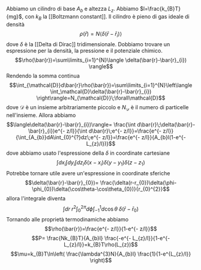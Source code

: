 Abbiamo un cilindro di base $A_{b}$ e altezza $L_{z}$. Abbiamo $l=\frac{k_{B}T}{mg}$, con $k_{B}$ la [[Boltzmann constant]]. Il cilindro è pieno di gas ideale di densità
$$\rho(\bar{r})=N \langle \delta(\bar{r}-\bar{r}_{i}) \rangle$$
dove $\delta$ è la [[Delta di Dirac]] tridimensionale. Dobbiamo trovare un espressione per la densità, la pressione e il potenziale chimico.
$$\rho(\bar{r})=\sum\limits_{i=1}^{N}\langle \delta(\bar{r}-\bar{r}_{i}) \rangle$$
Rendendo la somma continua
$$\int_{\mathcal{D}}d\bar{r}\rho(\bar{r})=\sum\limits_{i=1}^{N}\left\langle \int_\mathcal{D}\delta(\bar{r}-\bar{r}_{i}) \right\rangle=N_{\mathcal{D}}\;\forall\mathcal{D}$$
dove $\mathcal{D}$ è un insieme arbitrariamente piccolo e $N_{\mathcal{D}}$ è il numero di particelle nell'insieme. Allora abbiamo
$$\langle\delta(\bar{r}-\bar{r}_{i})\rangle= \frac{\int d\bar{r}\;\delta(\bar{r}-\bar{r}_{i})e^{- z/l}}{\int d\bar{r}\;e^{- z/l}}=\frac{e^{- z/l}}{\int_{A_{b}}dA\int_{0}^{?}dz\;e^{- z/l}}=\frac{e^{- z/l}}{A_{b}l(1-e^{- L_{z}/l})}$$
dove abbiamo usato l'espressione della $\delta$ in coordinate cartesiane
$$\int dx_{i}\int dy_{i}\int dz_{i} \delta(x-x_{i})\delta(y-y_{1})\delta(z-z_{1})$$
Potrebbe tornare utile avere un'espressione in coordinate sferiche
$$\delta(\bar{r}-\bar{r}_{0})= \frac{\delta(r-r_{0})\delta(\phi-\phi_{0})\delta(\cos\theta-\cos\theta_{0})}{r_{0}^{2}}$$
allora l'integrale diventa
$$\int dr\;r^{2}\int_{0}^{2\pi}d\phi\int_{-1}^{1}d\cos\theta\;\delta(\bar{r}-\bar{r}_{0})$$
Tornando alle proprietà termodinamiche abbiamo
$$\rho(\bar{r})=\frac{e^{- z/l}}{1-e^{- z/l}}$$
$$P= \frac{Nk_{B}T}{A_{b}l} \frac{-e^{- L_{z}/l}}{1-e^{- L_{z}/l}}=k_{B}T\rho(L_{z})$$
$$\mu=k_{B}T\ln\left( \frac{\lambda^{3}N}{A_{b}l} \frac{1}{1-e^{L_{z}/l}} \right)$$
